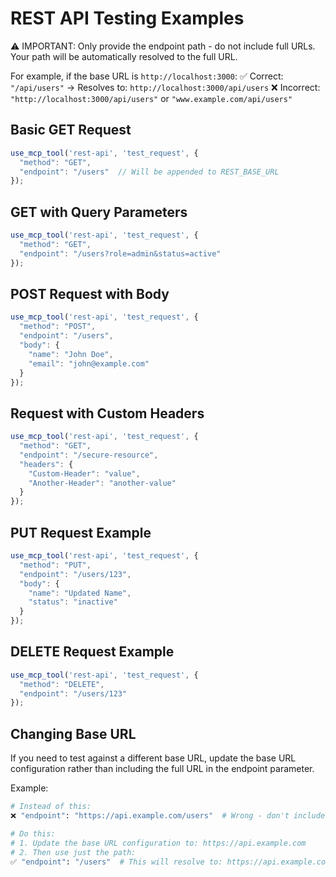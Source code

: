 # REST API Testing Examples

⚠️ IMPORTANT: Only provide the endpoint path - do not include full URLs. Your path will be automatically resolved to the full URL.

For example, if the base URL is `http://localhost:3000`:
✅ Correct: `"/api/users"` → Resolves to: `http://localhost:3000/api/users`
❌ Incorrect: `"http://localhost:3000/api/users"` or `"www.example.com/api/users"`

## Basic GET Request
```typescript
use_mcp_tool('rest-api', 'test_request', {
  "method": "GET",
  "endpoint": "/users"  // Will be appended to REST_BASE_URL
});
```

## GET with Query Parameters
```typescript
use_mcp_tool('rest-api', 'test_request', {
  "method": "GET",
  "endpoint": "/users?role=admin&status=active"
});
```

## POST Request with Body
```typescript
use_mcp_tool('rest-api', 'test_request', {
  "method": "POST",
  "endpoint": "/users",
  "body": {
    "name": "John Doe",
    "email": "john@example.com"
  }
});
```

## Request with Custom Headers
```typescript
use_mcp_tool('rest-api', 'test_request', {
  "method": "GET",
  "endpoint": "/secure-resource",
  "headers": {
    "Custom-Header": "value",
    "Another-Header": "another-value"
  }
});
```

## PUT Request Example
```typescript
use_mcp_tool('rest-api', 'test_request', {
  "method": "PUT",
  "endpoint": "/users/123",
  "body": {
    "name": "Updated Name",
    "status": "inactive"
  }
});
```

## DELETE Request Example
```typescript
use_mcp_tool('rest-api', 'test_request', {
  "method": "DELETE",
  "endpoint": "/users/123"
});
```

## Changing Base URL
If you need to test against a different base URL, update the base URL configuration rather than including the full URL in the endpoint parameter.

Example:
```bash
# Instead of this:
❌ "endpoint": "https://api.example.com/users"  # Wrong - don't include the full URL

# Do this:
# 1. Update the base URL configuration to: https://api.example.com
# 2. Then use just the path:
✅ "endpoint": "/users"  # This will resolve to: https://api.example.com/users
